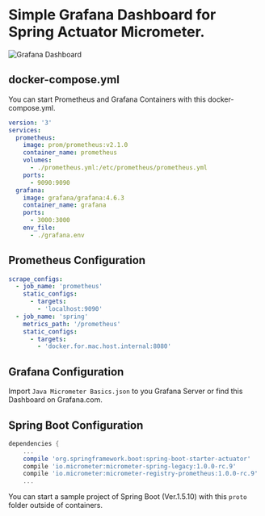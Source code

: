 Simple Grafana Dashboard for Spring Actuator Micrometer.
====

![Grafana Dashboard](https://raw.githubusercontent.com/nobusugi246/prometheus-grafana-spring-mac/master/images/MicrometerDashboard.jpeg)

docker-compose.yml
----

You can start Prometheus and Grafana Containers with this docker-compose.yml.

```yaml
version: '3'
services:
  prometheus:
    image: prom/prometheus:v2.1.0
    container_name: prometheus
    volumes:
      - ./prometheus.yml:/etc/prometheus/prometheus.yml
    ports:
      - 9090:9090
  grafana:
    image: grafana/grafana:4.6.3
    container_name: grafana
    ports:
      - 3000:3000
    env_file:
      - ./grafana.env
```


Prometheus Configuration
----

```yaml
scrape_configs:
  - job_name: 'prometheus'
    static_configs:
      - targets: 
        - 'localhost:9090'
  - job_name: 'spring'
    metrics_path: '/prometheus'
    static_configs:
      - targets:
        - 'docker.for.mac.host.internal:8080'
```


Grafana Configuration
----

Import `Java Micrometer Basics.json` to you Grafana Server or find this Dashboard on Grafana.com.


Spring Boot Configuration
----

```gradle
dependencies {
    ...
    compile 'org.springframework.boot:spring-boot-starter-actuator'
    compile 'io.micrometer:micrometer-spring-legacy:1.0.0-rc.9'
    compile 'io.micrometer:micrometer-registry-prometheus:1.0.0-rc.9'  // You should add this line for prometheus.
    ...
```

You can start a sample project of Spring Boot (Ver.1.5.10) with this `proto` folder outside of containers.
